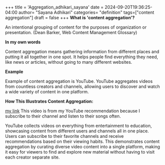 +++
title = 'Aggregation_adhikari_sayana'
date = 2024-09-20T19:36:25-04:00
author= "Sayana Adhikari"
categories= "definition"
tags=["content aggregation"]
draft = false
+++
**What is 'content aggregation'?**

An intentional grouping of content for the purposes of organization or presentation. (Dean Barker, Web Content Management Glossary)

**In my own words**

Content aggregation means gathering information from different places and putting it all together in one spot. It helps people find everything they need, like news or articles, without going to many different websites. 

**Example**

Example of content aggregation is YouTube. YouTube aggregates videos from countless creators and channels, allowing users to discover and watch a wide variety of content in one platform.

**How This Illustrates Content Aggregation:**

[my link](https://www.youtube.com/watch?v=uHJDposrTMw&list=RDuHJDposrTMw&start_radio=1) This video is from my YouTube recommendation because I subscribe to their channel and listen to their songs often.

YouTube collects videos on everything from entertainment to education, showcasing content from different users and channels all in one place. Users can subscribe to their favorite channels and receive recommendations based on their viewing habits. This demonstrates content aggregation by curating diverse video content into a single platform, making it easy for viewers to find and explore new material without having to visit each creator separate site.

